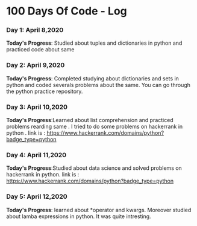 # 100 Days Of Code - Log


### Day 1: April 8,2020

**Today's Progress**: Studied about tuples and dictionaries in python and practiced code about same

### Day 2: April 9,2020

**Today's Progress**: Completed studying about dictionaries and sets in python and coded severals problems about the same. You can go through the python practice repository.

### Day 3: April 10,2020

**Today's Progress**:Learned about list comprehension and practiced problems rearding same . I tried to do some problems on hackerrank in python . link is : https://www.hackerrank.com/domains/python?badge_type=python

### Day 4: April 11,2020

**Today's Progress**:Studied about data science and solved problems on hackerrank in python.
 link is : https://www.hackerrank.com/domains/python?badge_type=python
 
 ### Day 5: April 12,2020

**Today's Progress**: learned about *operator and kwargs. Moreover studied about lamba expressions in python. It was quite intresting.
